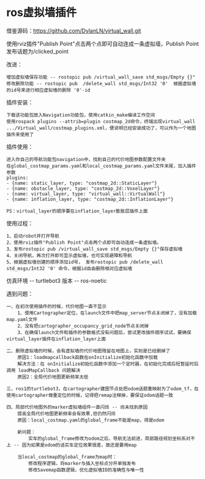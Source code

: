 # ros虚拟墙插件
借鉴源码：https://github.com/DylanLN/virtual_wall.git

使用rviz插件"Publish Point"点击两个点即可自动连成一条虚拟墙，Publish Point发布话题为/clicked_point

改进：

    增加虚拟墙保存功能 -- rostopic pub /virtual_wall_save std_msgs/Empty {}"
    修改删除功能 -- rostopic pub  /delete_wall std_msgs/Int32 '0'  根据虚拟墙的id号来进行相应虚拟墙的删除 '0'-id


插件安装：

    下载该功能包放入Navigation功能包，使用catkin_make编译工作空间
    使用rospack plugins --attrib=plugin costmap_2d命令，终端出现virtual_wall .../Virtual_wall/costmap_plugins.xml，便说明已经安装成功了，可以作为一个地图插件来使用了

插件使用：

    进入你自己的导航功能包navigation中，找到自己的代价地图参数配置文件夹
    在global_costmap_params.yaml和local_costmap_params.yaml文件末尾，加入插件参数
    plugins:
    - {name: static_layer, type: "costmap_2d::StaticLayer"}
    - {name: obstacle_layer, type: "costmap_2d::VoxelLayer"}
    - {name: virtual_layer, type: "virtual_wall::VirtualWall"}
    - {name: inflation_layer, type: "costmap_2d::InflationLayer"}

    PS：virtual_layer的顺序要在inflation_layer膨胀层插件上面
  
使用过程：

    1、启动robot并打开导航
    2、使用rviz插件"Publish Point"点击两个点即可自动连成一条虚拟墙。
    3、发布rostopic pub /virtual_wall_save std_msgs/Empty {}"保存虚拟墙
    4、关闭导航，再次打开即可显示虚拟墙，也可实现避障和导航
    5、根据虚拟墙创建的顺序添加id号， 发布rostopic pub /delete_wall std_msgs/Int32 '0' 命令，根据id自由删除相对应虚拟墙 

仿真环境 -- turtlebot3 
版本 -- ros-noetic

遇到问题：

    一、在初次使用插件的时候，代价地图一直不显示
        1、使用Cartographer定位，在launch文件中把map_server节点关闭掉了，没有加载map.yaml文件
        2、没有把cartographer_occupancy_grid_node节点关闭掉
        3、在确保launch文件和插件的参数格式没有问题后，尝试更改插件顺序试试，要确保virtual_layer插件在inflation_layer上面
        
    二、删除虚拟墙的时候，会有虚拟墙的代价地图残留在地图上，实则是已经删掉了
        原因1：loadmapcallback函数在onInitialize初始化函数中加载
        解决方法：在 onInitialize初始化函数中添加一个定时器，在初始化完成后短暂延时后调用 loadMapCallback 问题解决
        原因2：全局代价地图更新频率太低

    三、ros1的turtlebot3，在cartographer建图节点处把odom话题重映射为了odom_tf，在使用cartographer做重定位的时候，记得把remap注释掉，要保证odom话题一致

    四、局部代价地图外的marker虚拟墙组件一直闪烁 -- 尚未找到原因
        提高全局代价地图更新频率会有效果,但仍然闪烁 
        原因：local_costmap.yaml的global_frame不能是map，得是odom
        
        新问题：
            实车的global_frame修改为odom之后，导航无法前进，局部路径规划坐标系对不上 -- 因为如果是odom的话实车定位效果很差，故还是要用map

        当local_costmap的global_frame为map时：
            修改程序逻辑，将marker与插入坐标点分开单独发布
            修改Savemap函数逻辑，优化虚拟墙ID的准确性与唯一性

















